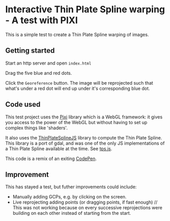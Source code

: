 # Interactive Thin Plate Spline warping - A test with PIXI

This is a simple test to create a Thin Plate Spline warping of images.

## Getting started

Start an http server and open `index.html`

Drag the five blue and red dots. 

Click the `Georeference` button. The image will be reprojected such that what's under a red dot will end up under it's corresponding blue dot.

## Code used

This test project uses the [Pixi](https://pixijs.download/) library which is a WebGL framework: it gives you access to the power of the WebGL but without having to set up complex things like 'shaders'.

It also uses the [ThinPlateSplineJS](https://github.com/tilemapjp/ThinPlateSplineJS) library to compute the Thin Plate Spline. This library is a port of gdal, and was one of the only JS implementations of a Thin Plate Spline available at the time. See [tps.js](./tps.js).

This code is a remix of an exiting [CodePen](https://codepen.io/jaank/pen/OoywwX).

## Improvement

This has stayed a test, but futher improvements could include:

- Manually adding GCPs, e.g. by clicking on the screen.
- Live reprojecting adding points (or dragging points, if fast enough) // This was not working because on every successive reprojections were building on each other instead of starting from the start.
